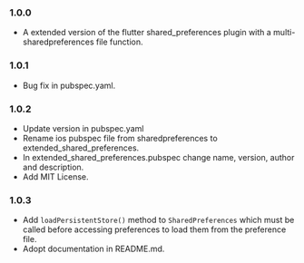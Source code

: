 ### 1.0.0
* A extended version of the flutter shared_preferences plugin with a multi-sharedpreferences file function.

### 1.0.1
* Bug fix in pubspec.yaml.

### 1.0.2
* Update version in pubspec.yaml
* Rename ios pubspec file from sharedpreferences to extended_shared_preferences.
* In extended_shared_preferences.pubspec change name, version, author and description.
* Add MIT License.

### 1.0.3
* Add `loadPersistentStore()` method to `SharedPreferences` which must be called before accessing preferences to load them from the preference file.
* Adopt documentation in README.md.
